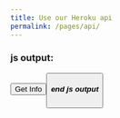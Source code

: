 ```yaml
---
title: Use our Heroku api
permalink: /pages/api/
---
```


<script>
    $("#javascriptOutput").after("I wrote this with Javascript")

    sendGetRequest(){
        var response = await fetch("https://passapiproject.herokuapp.com/api/v1/Uptime");
        var json = await response.json();
    $("#javascriptOutput").after(json)

    }
    sendPostRequest(){
        //
    }
    sendDeleteRequest(){
        //
    }
</script>

### js output:
<button  onClick="sendGetRequest">Get Info<button>
<div id="javascriptOutput"></div>


##### end js output
